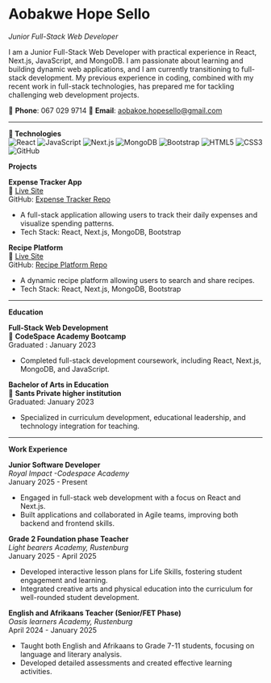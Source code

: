 # Aobakwe Hope Sello  
*Junior Full-Stack Web Developer*

I am a Junior Full-Stack Web Developer with practical experience in React, Next.js, JavaScript, and MongoDB. I am passionate about learning and building dynamic web applications, and I am currently transitioning to full-stack development. My previous experience in coding, combined with my recent work in full-stack technologies, has prepared me for tackling challenging web development projects.

📱 **Phone**: 067 029 9714 
📧 **Email**: aobakoe.hopesello@gmail.com  

---

**👾 Technologies**  
![React](https://img.shields.io/badge/React-61DAFB?style=for-the-badge&logo=react&logoColor=white)
![JavaScript](https://img.shields.io/badge/JavaScript-F7DF1E?style=for-the-badge&logo=javascript&logoColor=black)
![Next.js](https://img.shields.io/badge/Next.js-000000?style=for-the-badge&logo=next.js&logoColor=white)
![MongoDB](https://img.shields.io/badge/MongoDB-47A248?style=for-the-badge&logo=mongodb&logoColor=white)
![Bootstrap](https://img.shields.io/badge/Bootstrap-7952B3?style=for-the-badge&logo=bootstrap&logoColor=white)
![HTML5](https://img.shields.io/badge/HTML5-E34F26?style=for-the-badge&logo=html5&logoColor=white)
![CSS3](https://img.shields.io/badge/CSS3-1572B6?style=for-the-badge&logo=css3&logoColor=white)
![GitHub](https://img.shields.io/badge/GitHub-181717?style=for-the-badge&logo=github&logoColor=white)


**Projects**  

**Expense Tracker App**  
🔗 [Live Site](#)  
GitHub: [Expense Tracker Repo](#)  
- A full-stack application allowing users to track their daily expenses and visualize spending patterns.  
- Tech Stack: React, Next.js, MongoDB, Bootstrap

**Recipe Platform**  
🔗 [Live Site](#)  
GitHub: [Recipe Platform Repo](#)  
- A dynamic recipe platform allowing users to search and share recipes.  
- Tech Stack: React, Next.js, MongoDB, Bootstrap

---

**Education**  

**Full-Stack Web Development**  
🔗 **CodeSpace Academy Bootcamp**  
Graduated : January 2023 
- Completed full-stack development coursework, including React, Next.js, MongoDB, and JavaScript.

**Bachelor of Arts in Education**  
🔗 **Sants Private higher institution**  
Graduated: January 2023  
- Specialized in curriculum development, educational leadership, and technology integration for teaching.

---

**Work Experience**  

**Junior Software Developer**  
*Royal Impact -Codespace Academy*  
January 2025 - Present  
- Engaged in full-stack web development with a focus on React and Next.js.  
- Built applications and collaborated in Agile teams, improving both backend and frontend skills.
 
**Grade 2 Foundation phase Teacher**  
*Light bearers Academy, Rustenburg*  
January 2025 - April 2025 
- Developed interactive lesson plans for Life Skills, fostering student engagement and learning.  
- Integrated creative arts and physical education into the curriculum for well-rounded student development.  

**English and Afrikaans Teacher (Senior/FET Phase)**  
*Oasis learners Academy, Rustenburg*  
April 2024 - January 2025 
- Taught both English and Afrikaans to Grade 7-11 students, focusing on language and literary analysis.  
- Developed detailed assessments and created effective learning activities.  




